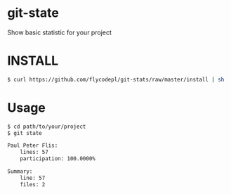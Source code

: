 git-state
======
Show basic statistic for your project

INSTALL
======

```sh
$ curl https://github.com/flycodepl/git-stats/raw/master/install | sh
```

Usage
======

```sh
$ cd path/to/your/project
$ git state

Paul Peter Flis:
	lines: 57
	participation: 100.0000%

Summary:
	line: 57
	files: 2

```



